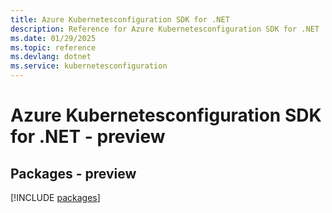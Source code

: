 ```yaml
---
title: Azure Kubernetesconfiguration SDK for .NET
description: Reference for Azure Kubernetesconfiguration SDK for .NET
ms.date: 01/29/2025
ms.topic: reference
ms.devlang: dotnet
ms.service: kubernetesconfiguration
---
```

# Azure Kubernetesconfiguration SDK for .NET - preview
## Packages - preview
[!INCLUDE [packages](kubernetesconfiguration-index.md)]